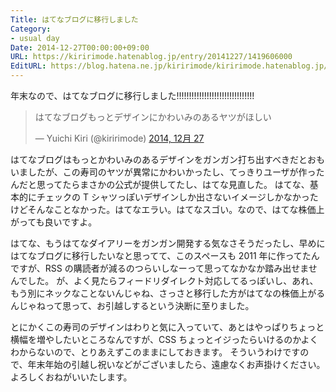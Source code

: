 ```yaml
---
Title: はてなブログに移行しました
Category:
- usual day
Date: 2014-12-27T00:00:00+09:00
URL: https://kiririmode.hatenablog.jp/entry/20141227/1419606000
EditURL: https://blog.hatena.ne.jp/kiririmode/kiririmode.hatenablog.jp/atom/entry/8454420450078221014
---
```



年末なので、はてなブログに移行しました!!!!!!!!!!!!!!!!!!!!!!!!!!!!!!!
<blockquote class="twitter-tweet" lang="ja"><p>はてなブログもっとデザインにかわいみのあるヤツがほしい</p>&mdash; Yuichi Kiri (@kiririmode) <a href="https://twitter.com/kiririmode/status/548873311477039104">2014, 12月 27</a></blockquote>
<script async src="//platform.twitter.com/widgets.js" charset="utf-8"></script>
はてなブログはもっとかわいみのあるデザインをガンガン打ち出すべきだとおもいましたが、この寿司のヤツが異常にかわいかったし、てっきりユーザが作ったんだと思ってたらまさかの公式が提供してたし、はてな見直した。
はてな、基本的にチェックの T シャツっぽいデザインしか出さないイメージしかなかったけどそんなことなかった。はてなエラい。はてなスゴい。なので、はてな株価上がっても良いですよ。


はてな、もうはてなダイアリーをガンガン開発する気なさそうだったし、早めにはてなブログに移行したいなと思ってて、このスペースも 2011 年に作ってたんですが、RSS の購読者が減るのつらいしなーって思ってなかなか踏み出せませんでした。
が、よく見たらフィードリダイレクト対応してるっぽいし、あれ、もう別にネックなことないんじゃね、さっさと移行した方がはてなの株価上がるんじゃねって思って、お引越しするという決断に至りました。


とにかくこの寿司のデザインはわりと気に入っていて、あとはやっぱりちょっと横幅を増やしたいところなんですが、CSS ちょっとイジったらいけるのかよくわからないので、とりあえずこのままにしておきます。
そういうわけですので、年末年始の引越し祝いなどがございましたら、遠慮なくお声掛けください。よろしくおねがいいたします。
